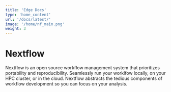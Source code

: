 ```yaml
---
title: 'Edge Docs'
type: 'home_content'
url: '/docs/latest/'
image: '/home/nf_main.png'
weight: 3
---
```


# Nextflow

Nextflow is an open source workflow management system that prioritizes portability and reproducibility. Seamlessly run
your worklfow locally, on your HPC cluster, or in the cloud. Nextflow abstracts the tedious components of workflow development
so you can focus on your analysis.